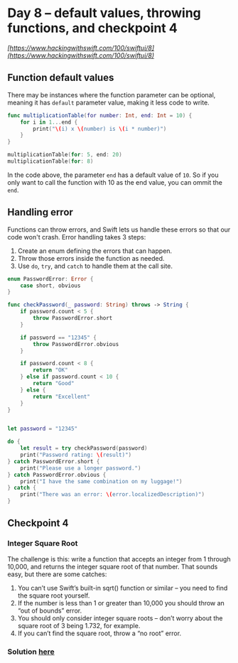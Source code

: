 # Day 8 – default values, throwing functions, and checkpoint 4

*[https://www.hackingwithswift.com/100/swiftui/8](https://www.hackingwithswift.com/100/swiftui/8)*

## Function default values

There may be instances where the function parameter can be optional, meaning it has `default` parameter value, making it less code to write. 

```swift
func multiplicationTable(for number: Int, end: Int = 10) {
    for i in 1...end {
        print("\(i) x \(number) is \(i * number)")
    }
}

multiplicationTable(for: 5, end: 20)
multiplicationTable(for: 8)
```

In the code above, the parameter `end` has a default value of `10`. So if you only want to call the function with 10 as the end value, you can ommit the `end`.


## Handling error

Functions can throw errors, and Swift lets us handle these errors so that our code won't crash. Error handling takes 3 steps:

1. Create an enum defining the errors that can happen.
2. Throw those errors inside the function as needed. 
3. Use `do`, `try`, and `catch` to handle them at the call site.

```swift
enum PasswordError: Error {
    case short, obvious
}

func checkPassword(_ password: String) throws -> String {
    if password.count < 5 {
        throw PasswordError.short
    }

    if password == "12345" {
        throw PasswordError.obvious
    }

    if password.count < 8 {
        return "OK"
    } else if password.count < 10 {
        return "Good"
    } else {
        return "Excellent"
    }
}


let password = "12345"

do {
    let result = try checkPassword(password)
    print("Password rating: \(result)")
} catch PasswordError.short {
    print("Please use a longer password.")
} catch PasswordError.obvious {
    print("I have the same combination on my luggage!")
} catch {
    print("There was an error: \(error.localizedDescription)")
}

```

## Checkpoint 4 

### Integer Square Root

The challenge is this: write a function that accepts an integer from 1 through 10,000, and returns the integer square root of that number. That sounds easy, but there are some catches:

1. You can’t use Swift’s built-in sqrt() function or similar – you need to find the square root yourself.
2. If the number is less than 1 or greater than 10,000 you should throw an “out of bounds” error.
3. You should only consider integer square roots – don’t worry about the square root of 3 being 1.732, for example.
4. If you can’t find the square root, throw a “no root” error.

### Solution [here](Checkpoint4.playground/Contents.swift)